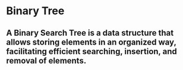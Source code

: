 # Binary Tree 
## A Binary Search Tree is a data structure that allows storing elements in an organized way, facilitating efficient searching, insertion, and removal of elements.
